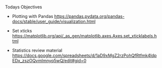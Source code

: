 Todays Objectives

* Plotting with Pandas
https://pandas.pydata.org/pandas-docs/stable/user_guide/visualization.html

* Set xticks
https://matplotlib.org/api/_as_gen/matplotlib.axes.Axes.set_xticklabels.html

* Statistics review material
https://docs.google.com/spreadsheets/d/1aD9xMgZ2rzPohQfRtfmk4IdpEDx_zszOQvmlmnyq5wQ/edit#gid=0
